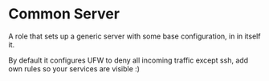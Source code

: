 Common Server
=============

A role that sets up a generic server with some base configuration, in in itself it. 

By default it configures UFW to deny all incoming traffic except ssh, add own rules so 
your services are visible :)